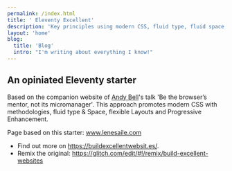 ```yaml
---
permalink: /index.html
title: ' Eleventy Excellent'
description: 'Key principles using modern CSS, fluid type, fluid space, flexible layout and progressive enhancement will help you to build better front-ends that work for everyone.'
layout: 'home'
blog:
  title: 'Blog'
  intro: "I'm writing about everything I know!"
---
```


## An opiniated Eleventy starter

Based on the companion website of [Andy Bell](https://twitter.com/hankchizljaw/)'s talk 'Be the browser’s mentor, not its micromanager'.
This approach promotes modern CSS with methodologies, fluid type & Space, flexible Layouts and Progressive Enhancement.

Page based on this starter: www.lenesaile.com

- Find out more on https://buildexcellentwebsit.es/.
- Remix the original: https://glitch.com/edit/#!/remix/build-excellent-websites
